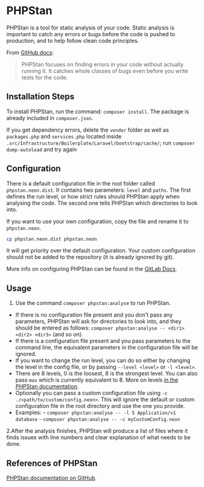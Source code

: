 # PHPStan

PHPStan is a tool for static analysis of your code. Static analysis is important to catch any errors or bugs before the code is pushed to production, and to help follow clean code principles.

From [GitHub docs](https://github.com/phpstan/phpstan):
>PHPStan focuses on finding errors in your code without actually running it. It catches whole classes of bugs even before you write tests for the code.

## Installation Steps

To install PHPStan, run the command: `composer install`. The package is already included in `composer.json`.

If you get dependency errors, delete the `vendor` folder as well as `packages.php` and `services.php` located inside `.src/Infrastructure/Boilerplate/Laravel/bootstrap/cache/`; run `composer dump-autoload` and try again

## Configuration

There is a default configuration file in the root folder called `phpstan.neon.dist`. It contains two parameters: `level` and `paths`. The first defines the run level, or how strict rules should PHPStan apply when analysing the code. The second one tells PHPStan which directories to look into.

If you want to use your own configuration, copy the file and rename it to `phpstan.neon`.

```sh
cp phpstan.neon.dist phpstan.neon
```

It will get priority over the default configuration. Your custom configuration should not be added to the repository (it is already ignored by git).

More info on configuring PHPStan can be found in the [GitLab Docs](https://github.com/phpstan/phpstan#configuration).

## Usage

1. Use the command `composer phpstan:analyse` to run PHPStan.
 - If there is no configuration file present and you don't pass any parameters, PHPStan will ask for directories to look into, and they should be entered as follows: `composer phpstan:analyse -- <dir1> <dir2> <dir3>` (and so on).
 - If there is a configuration file present and you pass parameters to the command line, the equivalent parameters in the configuration file will be ignored.
 - If you want to change the run level, you can do so either by changing the level in the config file, or by passing `--level <level>` or `-l <level>`.
 - There are 8 levels, 0 is the loosest, 8 is the strongest level. You can also pass `max` which is currently equivalent to 8. More on levels [in the PHPStan documentation](https://github.com/phpstan/phpstan#rule-levels).
 - Optionally you can pass a custom configuration file using `-c ./<path/to/custom/config.neon>`. This will ignore the default or custom configuration file in the root directory and use the one you provide.
 - Examples:
        - `composer phpstan:analyse -- -l 5 Application/v1 database`
        - `composer phpstan:analyse -- -c myCustomConfig.neon`

2.After the analysis finishes, PHPStan will produce a list of files where it finds issues with line numbers and clear explanation of what needs to be done.

## References of PHPStan

[PHPStan documentation on GitHub](https://github.com/phpstan/phpstan).